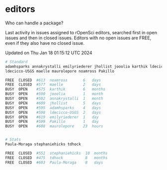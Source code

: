 # editors

Who can handle a package?

Last activity in issues assigned to rOpenSci editors, searched first in open
issues and then in closed issues. Editors with no open issues are FREE, even if
they also have no closed issue.


Updated on Thu Jan 18 01:15:12 UTC 2024

```bash
# Standard
adamhsparks annakrystalli emilyriederer jhollist jooolia karthik ldecicco
ldecicco-USGS maelle maurolepore noamross Pakillo

FREE  CLOSED  #613  noamross       6   days
FREE  CLOSED  #577  maelle         2   days
BUSY  OPEN    #575  karthik        6   months
BUSY  OPEN    #590  jooolia        1   month
BUSY  OPEN    #502  annakrystalli  1   month
BUSY  OPEN    #609  jhollist       5   days
BUSY  OPEN    #595  adamhsparks    4   days
BUSY  OPEN    #598  ldecicco-USGS  2   days
BUSY  OPEN    #619  emilyriederer  1   day
BUSY  OPEN    #599  Pakillo        1   day
BUSY  OPEN    #608  maurolepore    23  hours


# Stats
Paula-Moraga stephaniehicks tdhock

FREE  CLOSED  #551  stephaniehicks  10  months
FREE  CLOSED  #475  tdhock          8   months
FREE  CLOSED  #603  Paula-Moraga    8   days
```
